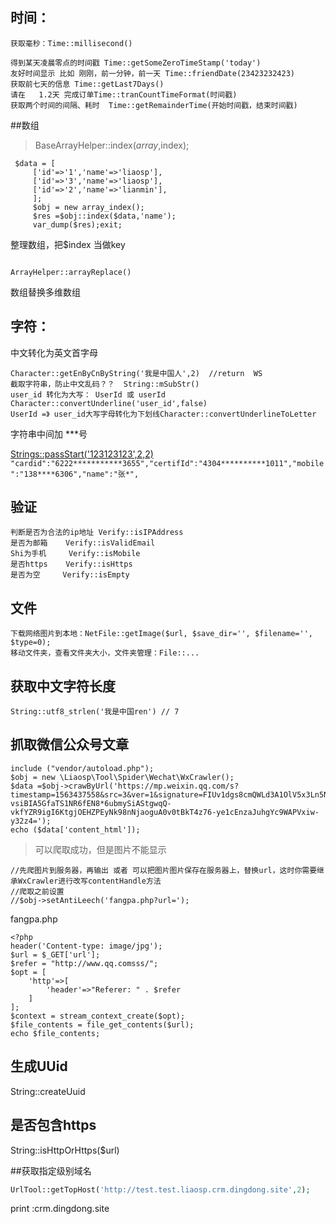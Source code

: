 ## 时间：

```
获取毫秒：Time::millisecond()

得到某天凌晨零点的时间戳 Time::getSomeZeroTimeStamp('today')
友好时间显示 比如 刚刚，前一分钟，前一天 Time::friendDate(23423232423)
获取前七天的信息 Time::getLast7Days()
请在   1.2天 完成订单Time::tranCountTimeFormat(时间戳)
获取两个时间的间隔、耗时  Time::getRemainderTime(开始时间戳，结束时间戳)
```
##数组
>BaseArrayHelper::index($array,$index);
```
 $data = [
     ['id'=>'1','name'=>'liaosp'],
     ['id'=>'3','name'=>'liaosp'],
     ['id'=>'2','name'=>'lianmin'],
     ];
     $obj = new array_index();
     $res =$obj::index($data,'name');
     var_dump($res);exit;
``` 
整理数组，把$index 当做key

```

ArrayHelper::arrayReplace()
```
数组替换多维数组


## 字符：

中文转化为英文首字母
```
Character::getEnByCnByString('我是中国人',2)  //return  WS
截取字符串，防止中文乱码？？  String::mSubStr()
user_id 转化为大写： UserId 或 userId  Character::convertUnderline('user_id',false)
UserId =》 user_id大写字母转化为下划线Character::convertUnderlineToLetter
```
字符串中间加 ***号

[Strings::passStart('123123123',2,2)](https://cloud.tencent.com/developer/article/1480628)
`"cardid":"6222***********3655","certifId":"4304**********1011","mobile":"138****6306","name":"张*",`
## 验证
```
判断是否为合法的ip地址 Verify::isIPAddress
是否为邮箱    Verify::isValidEmail
Shi为手机     Verify::isMobile
是否https    Verify::isHttps
是否为空     Verify::isEmpty
```
## 文件
```
下载网络图片到本地：NetFile::getImage($url, $save_dir='', $filename='', $type=0);
移动文件夹，查看文件夹大小，文件夹管理：File::...
```
## 获取中文字符长度
```
String::utf8_strlen('我是中国ren') // 7
```
## 抓取微信公众号文章

```
include ("vendor/autoload.php");
$obj = new \Liaosp\Tool\Spider\Wechat\WxCrawler();
$data =$obj->crawByUrl('https://mp.weixin.qq.com/s?timestamp=1563437558&src=3&ver=1&signature=FIUv1dgs8cmQWLd3A1OlV5x3Ln5Nmz8b5zOQw9*WuwQdXmJolSxfDZku2UW6-vsiBIA5GfaTS1NR6fEN8*6ubmySiAStgwqQ-vkfYZR9igI6KtgjOEHZPEyNk98nNjaoguA0v0tBkT4z76-ye1cEnzaJuhgYc9WAPVxiw-y32z4=');
echo ($data['content_html']);
```
>可以爬取成功，但是图片不能显示
```
//先爬图片到服务器，再输出 或者 可以把图片图片保存在服务器上，替换url，这时你需要继承WxCrawler进行改写contentHandle方法
//爬取之前设置
//$obj->setAntiLeech('fangpa.php?url=');
```
fangpa.php
```
<?php
header('Content-type: image/jpg');
$url = $_GET['url'];
$refer = "http://www.qq.comsss/";
$opt = [
    'http'=>[
        'header'=>"Referer: " . $refer
    ]
];
$context = stream_context_create($opt);
$file_contents = file_get_contents($url);
echo $file_contents;
```

## 生成UUid
String::createUuid


## 是否包含https
String::isHttpOrHttps($url)


##获取指定级别域名

```php
UrlTool::getTopHost('http://test.test.liaosp.crm.dingdong.site',2);
```
print :crm.dingdong.site




